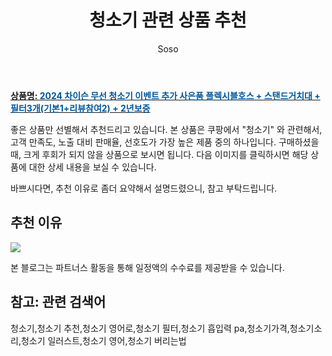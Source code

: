 ﻿---
layout: post
title:  "청소기 관련 상품 추천"
author: Soso
categories: [ 디지털/가전 ]
tags: [청소기,청소기 추천,청소기 영어로,청소기 필터,청소기 흡입력 pa,청소기가격,청소기소리,청소기 일러스트,청소기 영어,청소기 버리는법]
image: https://ads-partners.coupang.com/image1/Vn2B4Y4o5RsWhW0lVrzppIiL77PV-UlWwcZXVTZbIs4XIQnERx0XKRdsLhkqZbNuOYiDsA0zPCIAij4N2-Qt92IEJh9od9bq74QRxOe9t76WxEgyZDQ15AJPjBmaJI3079S_2rUoJu4a6zc11HZxbEORoxGkwFN3ZhERhlwEJ58wCzW_was7tSKXqLeu44gDzpG6bCE8flCCBIZ7olrHbz4U6BtmWDOMcl3sXglHAeVIPhOXa4cv74qSYBPbSIr9fD9ZXXT7PtJlsWNWW2uDv2YlJ6SLjE-VcxbSa6vCfl2tvQ7XQg== 
description: "쿠팡에서 청소기 관련 상품으로 가장 고객 선호도가 높은 제품 중 하나입니다."
---

<a href="https://link.coupang.com/re/AFFSDP?lptag=AF5673682&pageKey=5374478483&itemId=7963992886&vendorItemId=70736049628&traceid=V0-153-d67b09dd21fc46be&requestid=20240131144728786239429745&token=31850C%7CMIXED"><b>상품명: <font color='#01579B'>2024 차이슨 무선 청소기 이벤트 추가 사은품 플렉시블호스 + 스탠드거치대 + 필터3개(기본1+리뷰참여2) + 2년보증</font></b></a>

좋은 상품만 선별해서 추천드리고 있습니다.
본 상품은 쿠팡에서 "청소기" 와 관련해서, 고객 만족도, 노출 대비 판매율, 선호도가 가장 높은 제품 중의 하나입니다.
구매하셨을 때, 크게 후회가 되지 않을 상품으로 보시면 됩니다. 
다음 이미지를 클릭하시면 해당 상품에 대한 상세 내용을 보실 수 있습니다.

바쁘시다면, 추천 이유로 좀더 요약해서 설명드렸으니, 참고 부탁드립니다.

## 추천 이유 

<a href="https://link.coupang.com/re/AFFSDP?lptag=AF5673682&pageKey=5374478483&itemId=7963992886&vendorItemId=70736049628&traceid=V0-153-d67b09dd21fc46be&requestid=20240131144728786239429745&token=31850C%7CMIXED"><img src="https://thumbnail10.coupangcdn.com/thumbnails/remote/q89/image/vendor_inventory/b0e6/7013f6e44b282e8d97fc2525d48b246a8dc24d1c4cffa01979aa496487af.jpg"></a> 

본 블로그는 파트너스 활동을 통해 일정액의 수수료를 제공받을 수 있습니다.

## 참고: 관련 검색어    
청소기,청소기 추천,청소기 영어로,청소기 필터,청소기 흡입력 pa,청소기가격,청소기소리,청소기 일러스트,청소기 영어,청소기 버리는법